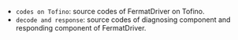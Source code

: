 - `codes on Tofino`: source codes of FermatDriver on Tofino.
- `decode and response`: source codes of diagnosing component and responding component of FermatDriver.
